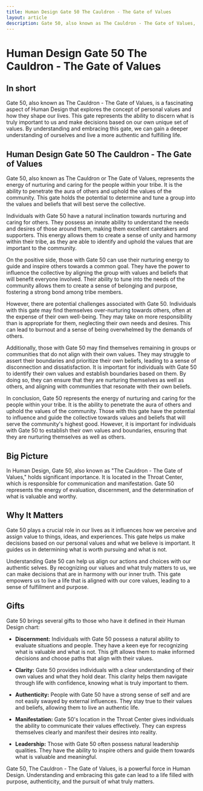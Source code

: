 ```yaml
---
title: Human Design Gate 50 The Cauldron - The Gate of Values
layout: article
description: Gate 50, also known as The Cauldron - The Gate of Values, is a fascinating aspect of Human Design that explores the concept of personal values and how they shape our lives. This gate represents the ability to discern what is truly important to us and make decisions based on our own unique set of values. By understanding and embracing this gate, we can gain a deeper understanding of ourselves and live a more authentic and fulfilling life.
---
```

# Human Design Gate 50 The Cauldron - The Gate of Values
## In short
 Gate 50, also known as The Cauldron - The Gate of Values, is a fascinating aspect of Human Design that explores the concept of personal values and how they shape our lives. This gate represents the ability to discern what is truly important to us and make decisions based on our own unique set of values. By understanding and embracing this gate, we can gain a deeper understanding of ourselves and live a more authentic and fulfilling life.

## Human Design Gate 50 The Cauldron - The Gate of Values
Gate 50, also known as The Cauldron or The Gate of Values, represents the energy of nurturing and caring for the people within your tribe. It is the ability to penetrate the aura of others and uphold the values of the community. This gate holds the potential to determine and tune a group into the values and beliefs that will best serve the collective.

Individuals with Gate 50 have a natural inclination towards nurturing and caring for others. They possess an innate ability to understand the needs and desires of those around them, making them excellent caretakers and supporters. This energy allows them to create a sense of unity and harmony within their tribe, as they are able to identify and uphold the values that are important to the community.

On the positive side, those with Gate 50 can use their nurturing energy to guide and inspire others towards a common goal. They have the power to influence the collective by aligning the group with values and beliefs that will benefit everyone involved. Their ability to tune into the needs of the community allows them to create a sense of belonging and purpose, fostering a strong bond among tribe members.

However, there are potential challenges associated with Gate 50. Individuals with this gate may find themselves over-nurturing towards others, often at the expense of their own well-being. They may take on more responsibility than is appropriate for them, neglecting their own needs and desires. This can lead to burnout and a sense of being overwhelmed by the demands of others.

Additionally, those with Gate 50 may find themselves remaining in groups or communities that do not align with their own values. They may struggle to assert their boundaries and prioritize their own beliefs, leading to a sense of disconnection and dissatisfaction. It is important for individuals with Gate 50 to identify their own values and establish boundaries based on them. By doing so, they can ensure that they are nurturing themselves as well as others, and aligning with communities that resonate with their own beliefs.

In conclusion, Gate 50 represents the energy of nurturing and caring for the people within your tribe. It is the ability to penetrate the aura of others and uphold the values of the community. Those with this gate have the potential to influence and guide the collective towards values and beliefs that will serve the community's highest good. However, it is important for individuals with Gate 50 to establish their own values and boundaries, ensuring that they are nurturing themselves as well as others.
## Big Picture

In Human Design, Gate 50, also known as "The Cauldron - The Gate of Values," holds significant importance. It is located in the Throat Center, which is responsible for communication and manifestation. Gate 50 represents the energy of evaluation, discernment, and the determination of what is valuable and worthy.

## Why It Matters

Gate 50 plays a crucial role in our lives as it influences how we perceive and assign value to things, ideas, and experiences. This gate helps us make decisions based on our personal values and what we believe is important. It guides us in determining what is worth pursuing and what is not.

Understanding Gate 50 can help us align our actions and choices with our authentic selves. By recognizing our values and what truly matters to us, we can make decisions that are in harmony with our inner truth. This gate empowers us to live a life that is aligned with our core values, leading to a sense of fulfillment and purpose.

## Gifts

Gate 50 brings several gifts to those who have it defined in their Human Design chart:

- **Discernment:** Individuals with Gate 50 possess a natural ability to evaluate situations and people. They have a keen eye for recognizing what is valuable and what is not. This gift allows them to make informed decisions and choose paths that align with their values.

- **Clarity:** Gate 50 provides individuals with a clear understanding of their own values and what they hold dear. This clarity helps them navigate through life with confidence, knowing what is truly important to them.

- **Authenticity:** People with Gate 50 have a strong sense of self and are not easily swayed by external influences. They stay true to their values and beliefs, allowing them to live an authentic life.

- **Manifestation:** Gate 50's location in the Throat Center gives individuals the ability to communicate their values effectively. They can express themselves clearly and manifest their desires into reality.

- **Leadership:** Those with Gate 50 often possess natural leadership qualities. They have the ability to inspire others and guide them towards what is valuable and meaningful.

Gate 50, The Cauldron - The Gate of Values, is a powerful force in Human Design. Understanding and embracing this gate can lead to a life filled with purpose, authenticity, and the pursuit of what truly matters.